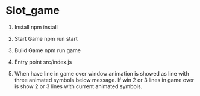 # Slot_game

1. Install
    npm install

2. Start Game
    npm run start

3. Build Game
    npm run game

4. Entry point 
    src/index.js

5. When have line in game over window animation is showed as line with three animated symbols below message. 
   If win 2 or 3 lines in game over is show 2 or 3 lines with current animated symbols.
   

